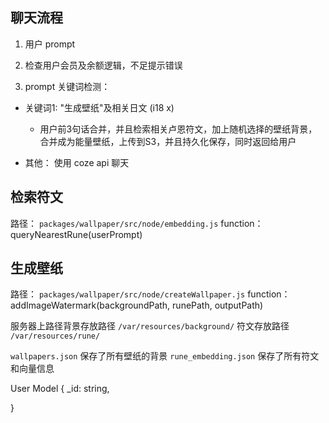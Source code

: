 ## 聊天流程

1. 用户 prompt

2. 检查用户会员及余额逻辑，不足提示错误

3. prompt 关键词检测：

- 关键词1: "生成壁纸"及相关日文 (i18 x)
  - 用户前3句话合并，并且检索相关卢恩符文，加上随机选择的壁纸背景，合并成为能量壁纸，上传到S3，并且持久化保存，同时返回给用户

- 其他： 使用 coze api 聊天

## 检索符文

路径： `packages/wallpaper/src/node/embedding.js`
function： queryNearestRune(userPrompt)

## 生成壁纸

路径： `packages/wallpaper/src/node/createWallpaper.js`
function： addImageWatermark(backgroundPath, runePath, outputPath)

服务器上路径背景存放路径 `/var/resources/background/`
符文存放路径 `/var/resources/rune/`

`wallpapers.json` 保存了所有壁纸的背景
`rune_embedding.json` 保存了所有符文和向量信息

User Model
{
    _id: string,

}
